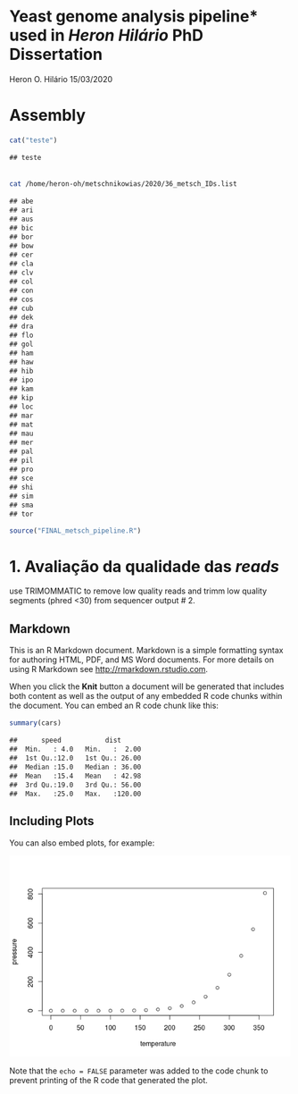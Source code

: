 Yeast genome analysis pipeline\* used in *Heron Hilário* PhD Dissertation
================
Heron O. Hilário
15/03/2020

# Assembly

``` r
cat("teste")
```

    ## teste

``` bash

cat /home/heron-oh/metschnikowias/2020/36_metsch_IDs.list
```

    ## abe
    ## ari
    ## aus
    ## bic
    ## bor
    ## bow
    ## cer
    ## cla
    ## clv
    ## col
    ## con
    ## cos
    ## cub
    ## dek
    ## dra
    ## flo
    ## gol
    ## ham
    ## haw
    ## hib
    ## ipo
    ## kam
    ## kip
    ## loc
    ## mar
    ## mat
    ## mau
    ## mer
    ## pal
    ## pil
    ## pro
    ## sce
    ## shi
    ## sim
    ## sma
    ## tor

``` r
source("FINAL_metsch_pipeline.R")
```

# 1\. Avaliação da qualidade das *reads*

use TRIMOMMATIC to remove low quality reads and trimm low quality
segments (phred \<30) from sequencer output \# 2.

## Markdown

This is an R Markdown document. Markdown is a simple formatting syntax
for authoring HTML, PDF, and MS Word documents. For more details on
using R Markdown see <http://rmarkdown.rstudio.com>.

When you click the **Knit** button a document will be generated that
includes both content as well as the output of any embedded R code
chunks within the document. You can embed an R code chunk like this:

``` r
summary(cars)
```

    ##      speed           dist       
    ##  Min.   : 4.0   Min.   :  2.00  
    ##  1st Qu.:12.0   1st Qu.: 26.00  
    ##  Median :15.0   Median : 36.00  
    ##  Mean   :15.4   Mean   : 42.98  
    ##  3rd Qu.:19.0   3rd Qu.: 56.00  
    ##  Max.   :25.0   Max.   :120.00

## Including Plots

You can also embed plots, for
example:

![](pipeline_genomica_tese_heron_files/figure-gfm/pressure-1.png)<!-- -->

Note that the `echo = FALSE` parameter was added to the code chunk to
prevent printing of the R code that generated the plot.
